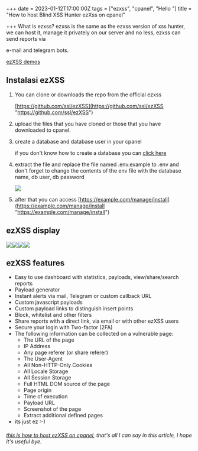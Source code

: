 +++
date = 2023-01-12T17:00:00Z
tags = ["ezxss", "cpanel", "Hello "]
title = "How to host Blind XSS Hunter ezXss on cpanel"

+++
What is ezxss? ezxss is the same as the ezxss version of xss hunter, we can host it, manage it privately on our server and no less, ezxss can send reports via

e-mail and telegram bots.

[ezXSS demos](https://demo.ezxss.com/manage/login "ezxss")

## Instalasi ezXSS

1. You can clone or downloads the repo from the official ezxss

   [https://github.com/ssl/ezXSS](https://github.com/ssl/ezXSS "https://github.com/ssl/ezXSS")
2. upload the files that you have cloned or those that you have downloaded to      cpanel.
3. create a database and database user in your cpanel

   if you don't know how to create a database you can [click here ](https://www.jagoanhosting.com/tutorial/cpanel/user-database-di-cpanel "https://www.jagoanhosting.com/tutorial/cpanel/user-database-di-cpanel")
4. extract the file and replace the file named .env.example to .env and don't forget to change the contents of the env file with the database name, db user, db password

   ![](/uploads/db.png)
5. after that you can access [https://example.com/manage/install](https://example.com/manage/install "https://example.com/manage/install")

## ezXSS display

![](/uploads/ez4.png)![](/uploads/ez3.png)![](/uploads/ez2.png)![](/uploads/ez1.png)

## ezXSS features

* Easy to use dashboard with statistics, payloads, view/share/search reports
* Payload generator
* Instant alerts via mail, Telegram or custom callback URL
* Custom javascript payloads
* Custom payload links to distinguish insert points
* Block, whitelist and other filters
* Share reports with a direct link, via email or with other ezXSS users
* Secure your login with Two-factor (2FA)
* The following information can be collected on a vulnerable page:
  * The URL of the page
  * IP Address
  * Any page referer (or share referer)
  * The User-Agent
  * All Non-HTTP-Only Cookies
  * All Locale Storage
  * All Session Storage
  * Full HTML DOM source of the page
  * Page origin
  * Time of execution
  * Payload URL
  * Screenshot of the page
  * Extract additional defined pages
* its just ez :-)

###### [this is how to host ezXSS on cpanel](), that's all I can say in this article, I hope it's useful bye.
